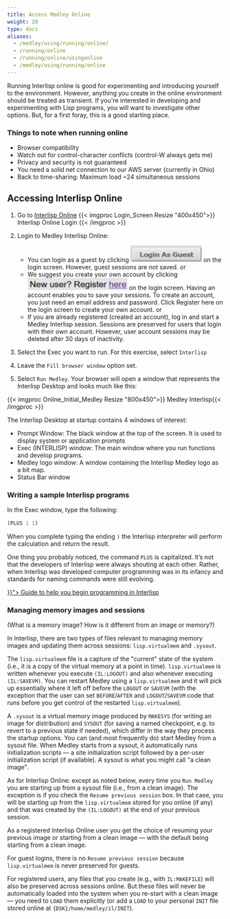 ```yaml
---
title: Access Medley Online
weight: 20
type: docs
aliases:
  - /medley/using/running/online/	
  - /running/online
  - /running/online/usingonline
  - /medley/using/running/online
---
```


Running Interlisp online is good for experimenting and introducing yourself to the environment. However, anything you create in the online environment should be treated as transient. If you're interested in developing and experimenting with Lisp programs, you will want to investigate other options. But, for a first foray, this is a good starting place.

### Things to note when running online

* Browser compatibility
* Watch out for control-character conflicts (control-W always gets me)
* Privacy and security is not guaranteed
* You need a solid net connection to our AWS server (currently in Ohio)
* Back to time-sharing: Maximum load ~24 simultaneous sessions

## Accessing Interlisp Online

1. Go to [Interlisp Online](https://online.interlisp.org/)
{{< imgproc Login_Screen Resize "400x450">}} Interlisp Online Login {{< /imgproc >}}
2. Login to Medley Interlisp Online:
   * You can login as a guest by clicking <img src="Guest_Login_button.png" alt="Guest Login button"> on the login screen. However, guest sessions are not saved.
   or
   * We suggest you create your own account by clicking <img src="New_User_Register_here_button.png" alt="New User Register here button"> on the login screen. Having an account enables you to save your sessions. To create an account, you just need an email address and password. Click Register here on the login screen to create your own account.
   or
   * If you are already registered (created an account), log in and start a Medley Interlisp session. Sessions are preserved for users that login with their own account. However, user account sessions may be deleted after 30 days of inactivity.

3. Select the Exec you want to run. For this exercise, select `Interlisp`

4. Leave the `Fill browser window` option set.

5. Select `Run Medley`.
Your browser will open a window that represents the Interlisp Desktop and looks much like this:

{{< imgproc Online_Initial_Medley Resize "800x450">}} Medley Interlisp{{< /imgproc >}}

The Interlisp Desktop at startup contains 4 windows of interest:

* Prompt Window: The black window at the top of the screen. It is used to display system or application prompts
* Exec (INTERLISP) window: The main window where you run functions and develop programs.
* Medley logo window: A window containing the Interlisp Medley logo as a bit map.
* Status Bar window

### Writing a sample Interlisp programs

In the Exec window, type the following:

```lisp
(PLUS 1 1)
```

When you complete typing the ending `)` the Interlisp interpreter will perform the calculation and return the result.

One thing you probably noticed, the command `PLUS` is capitalized. It’s not that the developers of Interlisp were always shouting at each other. Rather, when Interlisp was developed computer programming was in its infancy and standards for naming commands were still evolving.

<div class="mx-auto">
 <a class="btn btn-lg btn-danger mr-3 mb-4" href="{{< relref "../.." >}}">
  Guide to help you begin programming in Interlisp<i class="fas fa-arrow-alt-circle-right ml-2"></i>
 </a>
</div>

### Managing memory images and sessions

 (What is a memory image? How is it different from an image or memory?)

In Interlisp, there are two types of files relevant to managing memory images and updating them across sessions: `lisp.virtualmem` and `.sysout`.

The `lisp.virtualmem` file is a capture of the "current" state of the system (i.e., it is a copy of the virtual memory at a point in time). `lisp.virtualmem` is written whenever you execute `(IL:LOGOUT)` and also whenever executing `(IL:SAVEVM)`. You can restart Medley using a `lisp.virtualmem` and it will pick up essentially where it left off before the `LOGOUT` or `SAVEVM` (with the exception that the user can set `BEFORE`/`AFTER` and `LOGOUT`/`SAVEVM` code that runs before you get control of the restarted `lisp.virtualmem`).

A `.sysout` is a virtual memory image produced by `MAKESYS` (for writing an image for distribution) and `SYSOUT` (for saving a named checkpoint, e.g. to revert to a previous state if needed), which differ in the way they process the startup options. You can (and most frequently do) start Medley from a sysout file. When Medley starts from a sysout, it automatically runs initialization scripts — a site initialization script followed by a per-user initialization script (if available). A sysout is what you might call "a clean image".

As for Interlisp Online: except as noted below, every time you `Run Medley` you are starting up from a sysout file (i.e., from a clean image). The exception is if you check the `Resume previous session` box. In that case, you will be starting up from the `lisp.virtualmem` stored for you online (if any) and that was created by the `(IL:LOGOUT)` at the end of your previous session.

As a registered Interlisp Online user you get the choice of resuming your previous image or starting from a clean image — with the default being starting from a clean image.

For guest logins, there is no `Resume previous session` because `lisp.virtualmem` is never preserved for guests.

For registered users, any files that you create (e.g., with `IL:MAKEFILE`) will also be preserved across sessions online. But these files will never be automatically loaded into the system when you re-start with a clean image — you need to `LOAD` them explicitly (or add a `LOAD` to your personal `INIT` file stored online at `{DSK}/home/medley/il/INIT`).
